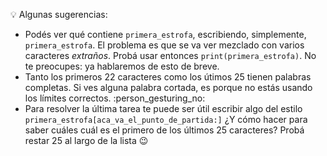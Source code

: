 :bulb: Algunas sugerencias: 

* Podés ver qué contiene `primera_estrofa`, escribiendo, simplemente, `primera_estrofa`. El problema es que se va ver mezclado con varios caracteres _extraños_. Probá usar entonces `print(primera_estrofa)`. No te preocupes: ya hablaremos de esto de breve. 
* Tanto los primeros 22 caracteres como los útimos 25 tienen palabras completas. Si ves alguna palabra cortada, es porque no estás usando los límites correctos. :person_gesturing_no: 
* Para resolver la última tarea te puede ser útil escribir algo del estilo `primera_estrofa[aca_va_el_punto_de_partida:]` ¿Y cómo hacer para saber cuáles cuál es el primero de los últimos 25 caracteres? Probá restar 25 al largo de la lista :wink: